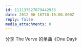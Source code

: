```yaml
---
id: 111137527879442933
date: 2012-06-16T10:10:00.000Z
reply: false
media_attachments: 0
---
```


分享 The Verve 的单曲《One Day》​​​​

